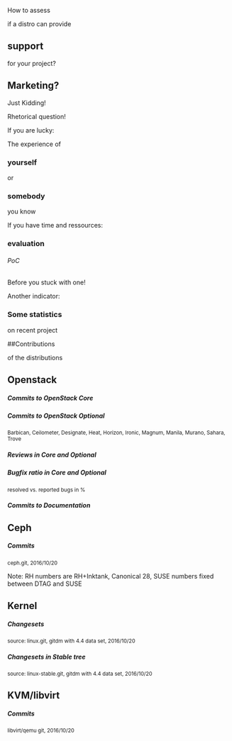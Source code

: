 <!-- .slide: data-background-image="images/distros-all.svg" data-background-size="90% auto" -->


<!-- Slide -->
How to assess

if a distro can provide 

## support

for your project?


<!-- Slide -->
## Marketing? 

Just Kidding! <!-- .element class="fragment"-->

Rhetorical question! <!-- .element class="fragment"-->


<!-- Slide -->
If you are lucky:

The experience of 

### yourself 

or 

### somebody

you know


<!-- Slide -->
If you have time and ressources:

### evaluation
###### PoC

Before you stuck with one!


<!-- Slide -->
Another indicator:

### Some statistics

on recent project

##Contributions

of the distributions


<!-- Slide -->
## Openstack


<!-- Slide -->
##### Commits to OpenStack Core
<canvas data-chart="line">
<!--
{
 "data" : {
     "labels": ["G", "H", "I", "J", "K", "L", "M", "N", "O"],
     "datasets": [
         {
             "label": "Canonical",
	     "backgroundColor":"rgba(221,72,20,.9)",
             "data": [116, 120, 44, 20, 25, 8, 9, 8, 0]
         },
         {
             "label": "SUSE",
	     "backgroundColor":"rgba(125,194,70,.9)",
             "data": [49, 116, 109, 91, 36, 43, 93, 80, 32]
         },
         {
             "label": "Mirantis",
	     "backgroundColor":"rgba(0,0,0,.7)",
             "data": [59, 370, 181, 250, 539, 677, 665, 726, 70]
         },
         {
             "label": "Red Hat",
	     "backgroundColor":"rgba(233,52,66,.7)",
             "data": [731, 623, 852, 965, 1231, 1290, 1040, 1010, 145]
         }
     ]
 },
 "options": { 
     "responsive": "true",
     "legend": {
     	"position": "bottom",
	"labels": {
	    "fontSize": 16
	}
     }
 }
}
-->
</canvas>


<!-- Slide -->
##### Commits to OpenStack Optional
<sup>Barbican, Ceilometer, Designate, Heat, Horizon, Ironic, Magnum, Manila, Murano, Sahara, Trove</sup>
<canvas data-chart="line">
<!--
{
 "data" : {
     "labels": ["G", "H", "I", "J", "K", "L", "M", "N", "O"],
     "datasets": [
         {
             "label": "Canonical",
	     "backgroundColor":"rgba(221,72,20,.9)",
             "data": [27, 7, 2, 3, 6, 2, 2, 2, 0]
         },
         {
             "label": "SUSE",
	     "backgroundColor":"rgba(125,194,70,.9)",
             "data": [10, 85, 86, 139, 78, 42, 63, 90, 37]
         },
         {
             "label": "Red Hat",
	     "backgroundColor":"rgba(233,52,66,.7)",
             "data": [789, 1116, 1115, 1103, 1419, 1341, 1080, 1067, 120]
         },
         {
             "label": "Mirantis",
	     "backgroundColor":"rgba(0,0,0,.7)",
             "data": [197, 966, 682, 900, 1554, 1478, 1132, 1283, 109]
         }
     ]
 },
 "options": { 
     "responsive": "true",
     "legend": {
     	"position": "bottom",
	"labels": {
	    "fontSize": 16
	}
     }
 }
}
-->
</canvas>


<!-- Slide -->
##### Reviews in Core and Optional
<canvas data-chart="line">
<!--
{
 "data" : {
     "labels": ["G", "H", "I", "J", "K", "L", "M", "N", "O"],
     "datasets": [
         {
             "label": "Canonical",
	     "backgroundColor":"rgba(221,72,20,.9)",
             "data": [859, 190, 61, 54, 57, 28, 8, 20, 20]
         },
         {
             "label": "SUSE",
	     "backgroundColor":"rgba(125,194,70,.9)",
             "data": [50, 58, 197, 595, 600, 642, 813, 578, 605]
         },
         {
             "label": "Red Hat",
	     "backgroundColor":"rgba(233,52,66,.7)",
             "data": [6745, 13300, 15682, 16498, 19244, 17709, 15831, 16987, 17602]
         },
         {
             "label": "Mirantis",
	     "backgroundColor":"rgba(0,0,0,.7)",
             "data": [137, 5722, 9640, 14154, 22735, 21273, 19853, 19609, 20380]
         }
     ]
 },
 "options": { 
     "responsive": "true",
     "legend": {
     	"position": "bottom",
	"labels": {
	    "fontSize": 16
	}
     }
 }
}
-->
</canvas>


<!-- Slide -->
##### Bugfix ratio in Core and Optional
<sup>resolved vs. reported bugs in %</sup>
<canvas data-chart="line">
<!--
{
 "data" : {
     "labels": ["G", "H", "I", "J", "K", "L", "M", "N", "O"],
     "datasets": [
         {
             "label": "Canonical",
	     "backgroundColor":"rgba(221,72,20,.7)",
             "data": [106, 34, 54, 17, 19, 6, 26, 14, 13]
         },
         {
             "label": "SUSE",
	     "backgroundColor":"rgba(125,194,70,.6)",
             "data": [106, 62, 68, 96, 57, 48, 48, 28, 30]
         },
         {
             "label": "Red Hat",
	     "backgroundColor":"rgba(233,52,66,.7)",
             "data": [79, 65, 53, 53, 57, 54, 63, 79, 79]
         },
         {
             "label": "Mirantis",
	     "backgroundColor":"rgba(0,0,0,.7)",
             "data": [88, 84, 61, 89, 90, 74, 69, 73, 73]
         }
     ]
 },
 "options": { 
     "responsive": "true",
     "legend": {
     	"position": "bottom",
	"labels": {
	    "fontSize": 16
	}
     }
 }
}
-->
</canvas>


<!-- Slide -->
##### Commits to Documentation
<canvas data-chart="line">
<!--
{
 "data" : {
     "labels": ["G", "H", "I", "J", "K", "L", "M", "N", "O"],
     "datasets": [
         {
             "label": "Canonical",
	     "backgroundColor":"rgba(221,72,20,.7)",
             "data": [2, 0, 3, 0, 1, 0, 0, 1, 0]
         },
         {
             "label": "Mirantis",
	     "backgroundColor":"rgba(0,0,0,.7)",
             "data": [0, 0, 41, 12, 120, 74, 80, 32, 10]
         },
         {
             "label": "Red Hat",
	     "backgroundColor":"rgba(233,52,66,.7)",
             "data": [8, 4, 346, 70, 44, 30, 34, 35, 2]
         },
         {
             "label": "SUSE",
	     "backgroundColor":"rgba(125,194,70,.6)",
             "data": [2, 47, 730, 420, 249, 284, 206, 87, 27]
         }
     ]
 },
 "options": { 
     "responsive": "true",
     "legend": {
     	"position": "bottom",
	"labels": {
	    "fontSize": 16
	}
     }
 }
}
-->
</canvas>


<!-- Slide -->
## Ceph


##### Commits
<sup>ceph.git, 2016/10/20<sup>
<canvas class="doughnut-reveal" data-chart="doughnut" width="600" height="600">
<!--
{
 "data" : {
     "labels": ["Red Hat" , "SUSE" , "Mirantis" , "Canonical"],
     "datasets": [
         {
             "data": [37908, 1369, 706, 28],
	     "backgroundColor": [
	     	"rgba(233,52,66,.7)",
		"rgba(125,194,70,.6)",
		"rgba(0,0,0,.7)",
		"rgba(221,72,20,.7)"
	     ]
         }
     ]
 },
 "options": {
     "animateScale": "true",
     "responsive": "true",
     "legend": {
     	"position": "bottom",
	"labels": {
	    "fontSize": 16
	}
     }
 }
}
-->
</canvas>

Note: RH numbers are RH+Inktank, Canonical 28, SUSE numbers fixed between DTAG and SUSE


<!-- Slide -->
## Kernel


<!-- Slide -->
##### Changesets 
<sup>source: linux.git, gitdm with 4.4 data set, 2016/10/20</sup>
<canvas data-chart="line">
<!--
{
 "data" : {
     "labels": ["v3.0" , "v3.1" , "v3.2" , "v3.4" , "v3.5" , "v3.6" , "v3.7" , "v3.8" , "v3.9" , "v3.10" , "v3.11" , "v3.12" , "v3.13" , "v3.14" , "v3.15" , "v3.16" , "v3.17" , "v3.18" , "v3.19" , "v4.0" , "v4.1" , "v4.2" , "v4.3" , "v4.4" , "v4.5" , "v4.6" , "v4.7" , "v4.8"],
     "datasets": [
         {
             "label": "Mirantis",
	     "backgroundColor":"rgba(0,0,0,.7)",
             "data": [0,0,0,0,0,0,0,0,0,0,0,0,0,0,0,0,0,0,0,0,0,0,1,15,27,66,48,18]
         },
         {
             "label": "Canonical",
	     "backgroundColor":"rgba(221,72,20,.7)",
             "data": [24,27,46,101,35,89,90,91,84,58,81,55,48,28,25,34,32,80,23,29,24,37,30,35,46,50,56,108]
         },
         {
             "label": "SUSE",
	     "backgroundColor":"rgba(125,194,70,.6)",
             "data": [446,391,337,731,329,256,323,270,437,235,230,163,294,278,454,298,279,300,431,445,453,503,301,260,386,370,469,341]
         },
         {
             "label": "Red Hat",
	     "backgroundColor":"rgba(233,52,66,.7)",
             "data": [947,688,927,1661,926,898,1003,963,798,896,808,753,1060,1030,1133,1370,1046,854,890,669,931,1274,969,658,628,933,836,987]
         }
     ]
 },
 "options": { 
     "responsive": "true",
     "legend": {
     	"position": "bottom",
	"labels": {
	    "fontSize": 16
	}
     }
 }
}
-->
</canvas>


<!-- Slide -->
##### Changesets in Stable tree
<sup>source: linux-stable.git, gitdm with 4.4 data set, 2016/10/20</sup>
<canvas data-chart="line">
<!--
{
 "data" : {
     "labels": ["v3.0.100" , "v3.1.10" , "v3.2.82" , "v3.4.112" , "v3.5.7" , "v3.6.11" , "v3.7.10" , "v3.8.13" , "v3.9.11" , "v3.10.103" , "v3.11.10" , "v3.12.64" , "v3.13.11" , "v3.14.79" , "v3.15.10" , "v3.16.37" , "v3.17.8" , "v3.18.43" , "v3.19.8" , "v4.0.9" , "v4.1.34" , "v4.2.8" , "v4.3.6" , "v4.4.19" , "v4.5.7" , "v4.6.7" , "v4.7.8" , "v4.8.2i"],
     "datasets": [
         {
             "label": "Mirantis",
	     "backgroundColor":"rgba(0,0,0,.7)",
             "data": [0,0,0,0,0,0,0,0,0,0,0,0,0,0,0,0,0,0,0,0,3,1,2,17,27,66,48,18]
         },
         {
             "label": "Canonical",
	     "backgroundColor":"rgba(221,72,20,.7)",
             "data": [98,39,173,190,57,104,100,110,90,103,86,110,59,62,29,116,39,124,30,37,75,48,43,66,59,59,72,110]
         },
         {
             "label": "SUSE",
	     "backgroundColor":"rgba(125,194,70,.6)",
             "data": [690,457,850,1093,374,311,358,315,469,636,264,763,344,632,477,680,339,595,498,495,716,548,373,439,466,408,507,343]
         },
         {
             "label": "Red Hat",
	     "backgroundColor":"rgba(233,52,66,.7)",
             "data": [1403,772,1772,2341,1010,966,1083,1083,897,1593,883,1587,1172,1606,1204,1970,1181,1280,965,724,1264,1369,1014,888,728,1014,907,992]
         }
     ]
 },
 "options": { 
     "responsive": "true",
     "legend": {
     	"position": "bottom",
	"labels": {
	    "fontSize": 16
	}
     }
 }
}
-->
</canvas>


<!-- Slide -->
## KVM/libvirt


<!-- Slide -->
##### Commits
<sup>libvirt/qemu git, 2016/10/20<sup>
<canvas class="doughnut-reveal" data-chart="doughnut" width="600" height="600">
<!--
{
 "data" : {
     "labels": ["Red Hat" , "SUSE" , "Mirantis" , "Canonical"],
     "datasets": [
         {
             "data": [36781, 2698, 6, 75],
	     "backgroundColor": [
	     	"rgba(233,52,66,.7)",
		"rgba(125,194,70,.6)",
		"rgba(0,0,0,.7)",
		"rgba(221,72,20,.7)"
	     ]
         }
     ]
 },
 "options": {
     "animateScale": "true",
     "responsive": "true",
     "legend": {
     	"position": "bottom",
	"labels": {
	    "fontSize": 16
	}
     }
 }
}
-->
</canvas>

